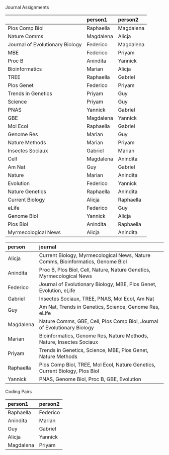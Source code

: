 Journal Assignments




|                                |person1   |person2   |
|:-------------------------------|:---------|:---------|
|Plos Comp Biol                  |Raphaella |Magdalena |
|Nature Comms                    |Magdalena |Alicja    |
|Journal of Evolutionary Biology |Federico  |Magdalena |
|MBE                             |Federico  |Priyam    |
|Proc B                          |Anindita  |Yannick   |
|Bioinformatics                  |Marian    |Alicja    |
|TREE                            |Raphaella |Gabriel   |
|Plos Genet                      |Federico  |Priyam    |
|Trends in Genetics              |Priyam    |Guy       |
|Science                         |Priyam    |Guy       |
|PNAS                            |Yannick   |Gabriel   |
|GBE                             |Magdalena |Yannick   |
|Mol Ecol                        |Raphaella |Gabriel   |
|Genome Res                      |Marian    |Guy       |
|Nature Methods                  |Marian    |Priyam    |
|Insectes Sociaux                |Gabriel   |Marian    |
|Cell                            |Magdalena |Anindita  |
|Am Nat                          |Guy       |Gabriel   |
|Nature                          |Marian    |Anindita  |
|Evolution                       |Federico  |Yannick   |
|Nature Genetics                 |Raphaella |Anindita  |
|Current Biology                 |Alicja    |Raphaella |
|eLife                           |Federico  |Guy       |
|Genome Biol                     |Yannick   |Alicja    |
|Plos Biol                       |Anindita  |Raphaella |
|Myrmecological News             |Alicja    |Anindita  |




|person    |journal                                                                         |
|:---------|:-------------------------------------------------------------------------------|
|Alicja    |Current Biology, Myrmecological News, Nature Comms, Bioinformatics, Genome Biol |
|Anindita  |Proc B, Plos Biol, Cell, Nature, Nature Genetics, Myrmecological News           |
|Federico  |Journal of Evolutionary Biology, MBE, Plos Genet, Evolution, eLife              |
|Gabriel   |Insectes Sociaux, TREE, PNAS, Mol Ecol, Am Nat                                  |
|Guy       |Am Nat, Trends in Genetics, Science, Genome Res, eLife                          |
|Magdalena |Nature Comms, GBE, Cell, Plos Comp Biol, Journal of Evolutionary Biology        |
|Marian    |Bioinformatics, Genome Res, Nature Methods, Nature, Insectes Sociaux            |
|Priyam    |Trends in Genetics, Science, MBE, Plos Genet, Nature Methods                    |
|Raphaella |Plos Comp Biol, TREE, Mol Ecol, Nature Genetics, Current Biology, Plos Biol     |
|Yannick   |PNAS, Genome Biol, Proc B, GBE, Evolution                                       |




Coding Pairs




|person1   |person2  |
|:---------|:--------|
|Raphaella |Federico |
|Anindita  |Marian   |
|Guy       |Gabriel  |
|Alicja    |Yannick  |
|Magdalena |Priyam   |




